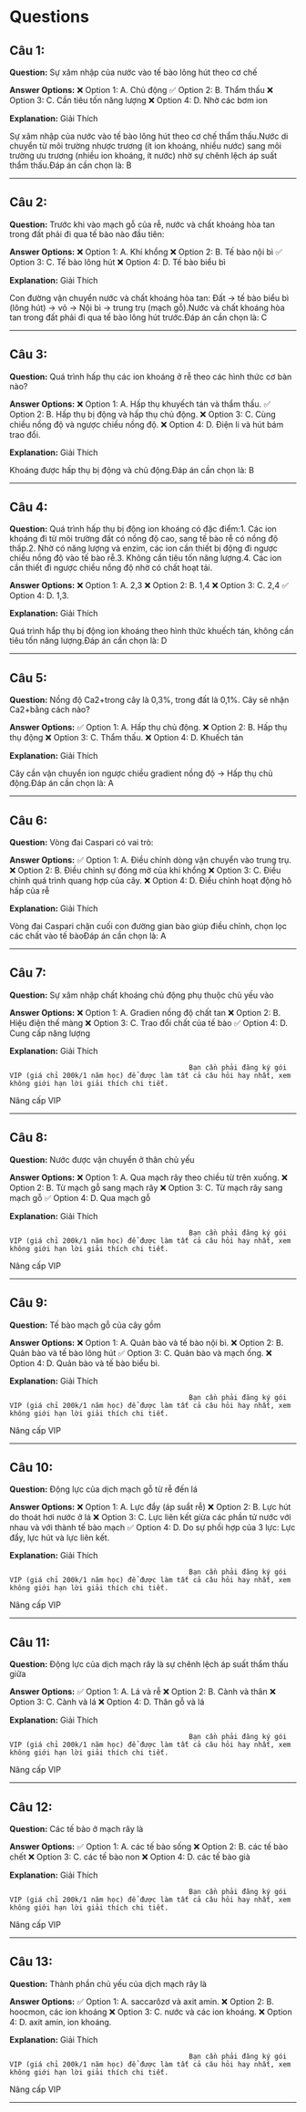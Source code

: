 # Questions

## Câu 1:

**Question:** Sự xâm nhập của nước vào tế bào lông hút theo cơ chế

**Answer Options:**
❌ Option 1: A. Chủ động
✅ Option 2: B. Thẩm thấu
❌ Option 3: C. Cần tiêu tốn năng lượng
❌ Option 4: D. Nhờ các bơm ion

**Explanation:** Giải Thích


Sự xâm nhập của nước vào tế bào lông hút theo cơ chế thẩm thấu.Nước di chuyển từ môi trường nhược trương (ít ion khoáng, nhiều nước) sang môi trường ưu trương (nhiều ion khoáng, ít nước) nhờ sự chênh lệch áp suất thẩm thấu.Đáp án cần chọn là: B

---

## Câu 2:

**Question:** Trước khi vào mạch gỗ của rễ, nước và chất khoáng hòa tan trong đất phải đi qua tế bào nào đầu tiên:

**Answer Options:**
❌ Option 1: A. Khí khổng
❌ Option 2: B. Tế bào nội bì
✅ Option 3: C. Tế bào lông hút
❌ Option 4: D. Tế bào biểu bì

**Explanation:** Giải Thích


Con đường vận chuyển nước và chất khoáng hòa tan: Đất → tế bào biểu bì (lông hút) → vỏ → Nội bì → trung trụ (mạch gỗ).Nước và chất khoáng hòa tan trong đất phải đi qua tế bào lông hút trước.Đáp án cần chọn là: C

---

## Câu 3:

**Question:** Quá trình hấp thụ các ion khoáng ở rễ theo các hình thức cơ bàn nào?

**Answer Options:**
❌ Option 1: A. Hấp thụ khuyếch tán và thẩm thấu.
✅ Option 2: B. Hấp thụ bị động và hấp thụ chủ động.
❌ Option 3: C. Cùng chiều nồng độ và ngược chiều nồng độ.
❌ Option 4: D. Điện li và hút bám trao đổi.

**Explanation:** Giải Thích


Khoáng được hấp thụ bị động và chủ động.Đáp án cần chọn là: B

---

## Câu 4:

**Question:** Quá trình hấp thụ bị động ion khoáng có đặc điểm:1. Các ion khoáng đi từ môi trường đất có nồng độ cao, sang tế bào rễ có nồng độ thấp.2. Nhờ có năng lượng và enzim, các ion cần thiết bị động đi ngược chiều nồng độ vào tế bào rễ.3. Không cần tiêu tốn năng lượng.4. Các ion cần thiết đi ngược chiều nồng độ nhờ có chất hoạt tải.

**Answer Options:**
❌ Option 1: A. 2,3
❌ Option 2: B. 1,4
❌ Option 3: C. 2,4
✅ Option 4: D. 1,3.

**Explanation:** Giải Thích


Quá trình hẩp thụ bị động ion khoáng theo hình thức khuếch tán, không cần tiêu tốn năng lượng.Đáp án cần chọn là: D

---

## Câu 5:

**Question:** Nồng độ Ca2+trong cây là 0,3%, trong đất là 0,1%. Cây sẽ nhận Ca2+bằng cách nào?

**Answer Options:**
✅ Option 1: A. Hấp thụ chủ động.
❌ Option 2: B. Hấp thụ thụ động
❌ Option 3: C. Thẩm thấu.
❌ Option 4: D. Khuếch tán

**Explanation:** Giải Thích


Cây cần vận chuyển ion ngược chiều gradient nồng độ → Hấp thụ chủ động.Đáp án cần chọn là: A

---

## Câu 6:

**Question:** Vòng đai Caspari có vai trò:

**Answer Options:**
✅ Option 1: A. Điều chỉnh dòng vận chuyển vào trung trụ.
❌ Option 2: B. Điều chỉnh sự đóng mở của khí khổng
❌ Option 3: C. Điều chỉnh quá trình quang hợp của cây.
❌ Option 4: D. Điều chỉnh hoạt động hô hấp của rễ

**Explanation:** Giải Thích


Vòng đai Caspari chặn cuối con đường gian bào giúp điều chỉnh, chọn lọc các chất vào tế bàoĐáp án cần chọn là: A

---

## Câu 7:

**Question:** Sự xâm nhập chất khoáng chủ động phụ thuộc chủ yếu vào

**Answer Options:**
❌ Option 1: A. Gradien nồng độ chất tan
❌ Option 2: B. Hiệu điện thế màng
❌ Option 3: C. Trao đổi chất của tế bào
✅ Option 4: D. Cung cấp năng lượng

**Explanation:** Giải Thích




                                                Bạn cần phải đăng ký gói VIP (giá chỉ 200k/1 năm học) để được làm tất cả câu hỏi hay nhất, xem không giới hạn lời giải thích chi tiết.
                                            

Nâng cấp VIP

---

## Câu 8:

**Question:** Nước được vận chuyển ở thân chủ yếu

**Answer Options:**
❌ Option 1: A. Qua mạch rây theo chiều từ trên xuống.
❌ Option 2: B. Từ mạch gỗ sang mạch rây
❌ Option 3: C. Từ mạch rây sang mạch gỗ
✅ Option 4: D. Qua mạch gỗ

**Explanation:** Giải Thích




                                                Bạn cần phải đăng ký gói VIP (giá chỉ 200k/1 năm học) để được làm tất cả câu hỏi hay nhất, xem không giới hạn lời giải thích chi tiết.
                                            

Nâng cấp VIP

---

## Câu 9:

**Question:** Tế bào mạch gỗ của cây gồm

**Answer Options:**
❌ Option 1: A. Quản bào và tế bào nội bì.
❌ Option 2: B. Quản bào và tế bào lông hút
✅ Option 3: C. Quản bào và mạch ống.
❌ Option 4: D. Quản bào và tế bào biểu bì.

**Explanation:** Giải Thích




                                                Bạn cần phải đăng ký gói VIP (giá chỉ 200k/1 năm học) để được làm tất cả câu hỏi hay nhất, xem không giới hạn lời giải thích chi tiết.
                                            

Nâng cấp VIP

---

## Câu 10:

**Question:** Động lực của dịch mạch gỗ từ rễ đến lá

**Answer Options:**
❌ Option 1: A. Lực đẩy (áp suẩt rễ)
❌ Option 2: B. Lực hút do thoát hơi nước ở lá
❌ Option 3: C. Lực liên kết giừa các phần tử nước với nhau và với thành tế bào mạch
✅ Option 4: D. Do sự phối hợp của 3 lực: Lực đẩy, lực hút và lực liên kết.

**Explanation:** Giải Thích




                                                Bạn cần phải đăng ký gói VIP (giá chỉ 200k/1 năm học) để được làm tất cả câu hỏi hay nhất, xem không giới hạn lời giải thích chi tiết.
                                            

Nâng cấp VIP

---

## Câu 11:

**Question:** Động lực của dịch mạch rây là sự chênh lệch áp suất thẩm thấu giữa

**Answer Options:**
✅ Option 1: A. Lá và rễ
❌ Option 2: B. Cành và thân
❌ Option 3: C. Cành và lá
❌ Option 4: D. Thân gỗ và lá

**Explanation:** Giải Thích




                                                Bạn cần phải đăng ký gói VIP (giá chỉ 200k/1 năm học) để được làm tất cả câu hỏi hay nhất, xem không giới hạn lời giải thích chi tiết.
                                            

Nâng cấp VIP

---

## Câu 12:

**Question:** Các tế bào ở mạch rây là

**Answer Options:**
✅ Option 1: A. các tế bào sống
❌ Option 2: B. các tế bào chết
❌ Option 3: C. các tế bào non
❌ Option 4: D. các tế bào già

**Explanation:** Giải Thích




                                                Bạn cần phải đăng ký gói VIP (giá chỉ 200k/1 năm học) để được làm tất cả câu hỏi hay nhất, xem không giới hạn lời giải thích chi tiết.
                                            

Nâng cấp VIP

---

## Câu 13:

**Question:** Thành phần chủ yếu của dịch mạch rây là

**Answer Options:**
✅ Option 1: A. saccarôzơ và axit amin.
❌ Option 2: B. hoocmon, các ion khoáng
❌ Option 3: C. nước và các ion khoáng.
❌ Option 4: D. axit amin, ion khoáng.

**Explanation:** Giải Thích




                                                Bạn cần phải đăng ký gói VIP (giá chỉ 200k/1 năm học) để được làm tất cả câu hỏi hay nhất, xem không giới hạn lời giải thích chi tiết.
                                            

Nâng cấp VIP

---

